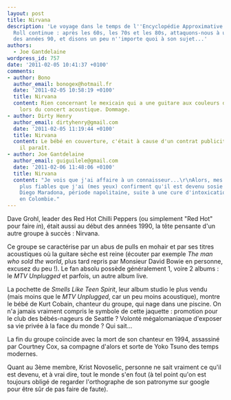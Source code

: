 ```yaml
---
layout: post
title: Nirvana
description: 'Le voyage dans le temps de l''Encyclopédie Approximative du Rock and
  Roll continue : après les 60s, les 70s et les 80s, attaquons-nous à un groupe phare
  des années 90, et disons un peu n''importe quoi à son sujet...'
authors:
  - Joe Gantdelaine
wordpress_id: 757
date: '2011-02-05 10:41:37 +0100'
comments:
- author: Bono
  author_email: bonogex@hotmail.fr
  date: '2011-02-05 10:58:19 +0100'
  title: Nirvana
  content: Rien concernant le mexicain qui a une guitare aux couleurs de la France
    lors du concert acoustique. Dommage.
- author: Dirty Henry
  author_email: dirtyhenry@gmail.com
  date: '2011-02-05 11:19:44 +0100'
  title: Nirvana
  content: Le bébé en couverture, c'était à cause d'un contrat publicitaire avec Vittel
    il paraît.
- author: Joe Gantdelaine
  author_email: guiguilele@gmail.com
  date: '2011-02-06 11:48:06 +0100'
  title: Nirvana
  content: "Je vois que j'ai affaire à un connaisseur...\r\nAlors, mes sources les
    plus fiables que j'ai (mes yeux) confirment qu'il est devenu sosie officiel de
    Diego Maradona, période napolitaine, suite à une cure d'intoxication à la coke
    en Colombie."
---
```

Dave Grohl, leader des Red Hot Chilli Peppers (ou simplement "Red Hot" pour faire *in*), était aussi au début des années 1990, la tête pensante d'un autre groupe à succès : Nirvana.

Ce groupe se caractérise par un abus de pulls en mohair et par ses titres acoustiques où la guitare sèche est reine (écouter par exemple *The man who sold the world*, plus tard repris par Monsieur David Bowie en personne, excusez du peu !). Le fan absolu possède généralement 1, voire 2 albums : le *MTV Unplugged* et parfois, un autre album live.

La pochette de *Smells Like Teen Spirit*, leur album studio le plus vendu (mais moins que le *MTV Unplugged*, car un peu moins acoustique), montre le bébé de Kurt Cobain, chanteur du groupe, qui nage dans une piscine. On n'a jamais vraiment compris le symbole de cette jaquette : promotion pour le club des bébés-nageurs de Seattle ? Volonté mégalomaniaque d'exposer sa vie privée à la face du monde ? Qui sait...

La fin du groupe coïncide avec la mort de son chanteur en 1994, assassiné par Courtney Cox, sa compagne d'alors et sorte de Yoko Tsuno des temps modernes.

Quant au 3ème membre, Krist Novoselic, personne ne sait vraiment ce qu'il est devenu, et à vrai dire, tout le monde s'en fout (à tel point qu'on est toujours obligé de regarder l'orthographe de son patronyme sur google pour être sûr de pas faire de faute).

